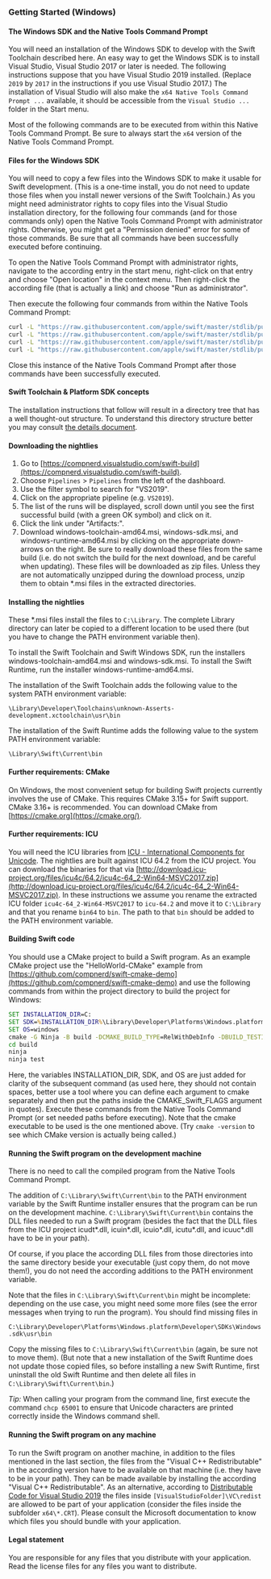 ### Getting Started (Windows)

#### The Windows SDK and the Native Tools Command Prompt

You will need an installation of the Windows SDK to develop with the Swift Toolchain described here. An easy way to get the Windows SDK is to install Visual Studio, Visual Studio 2017 or later is needed. The following instructions suppose that you have Visual Studio 2019 installed. (Replace `2019` by `2017` in the instructions if you use Visual Studio 2017.) The installation of Visual Studio will also make the `x64 Native Tools Command Prompt ...` available, it should be accessible from the `Visual Studio ...` folder in the Start menu.

Most of the following commands are to be executed from within this Native Tools Command Prompt. Be sure to always start the `x64` version of the Native Tools Command Prompt.

#### Files for the Windows SDK

You will need to copy a few files into the Windows SDK to make it usable for Swift development. (This is a one-time install, you do not need to update those files when you install newer versions of the Swift Toolchain.) As you might need administrator rights to copy files into the Visual Studio installation directory, for the following four commands (and for those commands only) open the Native Tools Command Prompt with administrator rights. Otherwise, you might get a "Permission denied" error for some of those commands. Be sure that all commands have been successfully executed before continuing.

To open the Native Tools Command Prompt with administrator rights, navigate to the according entry in the start menu, right-click on that entry and choose "Open location" in the context menu. Then right-click the according file (that is actually a link) and choose "Run as administrator".

Then execute the following four commands from within the Native Tools Command Prompt:

```cmd
curl -L "https://raw.githubusercontent.com/apple/swift/master/stdlib/public/Platform/ucrt.modulemap" -o "%UniversalCRTSdkDir%\Include\%UCRTVersion%\ucrt\module.modulemap"
curl -L "https://raw.githubusercontent.com/apple/swift/master/stdlib/public/Platform/visualc.modulemap" -o "%VCToolsInstallDir%\include\module.modulemap"
curl -L "https://raw.githubusercontent.com/apple/swift/master/stdlib/public/Platform/visualc.apinotes" -o "%VCToolsInstallDir%\include\visualc.apinotes"
curl -L "https://raw.githubusercontent.com/apple/swift/master/stdlib/public/Platform/winsdk.modulemap" -o "%UniversalCRTSdkDir%\Include\%UCRTVersion%\um\module.modulemap"
```

Close this instance of the Native Tools Command Prompt after those commands have been successfully executed.

#### Swift Toolchain & Platform SDK concepts

The installation instructions that follow will result in a directory tree that has a well thought-out structure. To understand this directory structure better you may consult [the details document](details.md).

#### Downloading the nightlies

1. Go to [https://compnerd.visualstudio.com/swift-build](https://compnerd.visualstudio.com/swift-build).
2. Choose `Pipelines` > `Pipelines` from the left of the dashboard.
3. Use the filter symbol to search for "VS2019".
4. Click on the appropriate pipeline (e.g. `VS2019`).
5. The list of the runs will be displayed, scroll down until you see the first successful build (with a green OK symbol) and click on it.
6. Click the link under "Artifacts:".
7. Download windows-toolchain-amd64.msi, windows-sdk.msi, and windows-runtime-amd64.msi by clicking on the appropriate down-arrows on the right. Be sure to really download these files from the same build (i.e. do not switch the build for the next download, and be careful when updating). These files will be downloaded as zip files. Unless they are not automatically unzipped during the download process, unzip them to obtain \*.msi files in the extracted directories.

#### Installing the nightlies

These \*.msi files install the files to `C:\Library`. The complete Library directory can later be copied to a different location to be used there (but you have to change the PATH environment variable then).

To install the Swift Toolchain and Swift Windows SDK, run the installers windows-toolchain-amd64.msi and windows-sdk.msi. To install the Swift Runtime, run the installer windows-runtime-amd64.msi.

The installation of the Swift Toolchain adds the following value to the system PATH environment variable:

`\Library\Developer\Toolchains\unknown-Asserts-development.xctoolchain\usr\bin`

The installation of the Swift Runtime adds the following value to the system PATH environment variable:

`\Library\Swift\Current\bin`

#### Further requirements: CMake

On Windows, the most convenient setup for building Swift projects currently involves the use of CMake. This requires CMake 3.15+ for Swift support. CMake 3.16+ is recommended. You can download CMake from [https://cmake.org](https://cmake.org/).

#### Further requirements: ICU

You will need the ICU libraries from [ICU - International Components for Unicode](http://site.icu-project.org/). The nightlies are built against ICU 64.2 from the ICU project. You can download the binaries for that via [http://download.icu-project.org/files/icu4c/64.2/icu4c-64_2-Win64-MSVC2017.zip](http://download.icu-project.org/files/icu4c/64.2/icu4c-64_2-Win64-MSVC2017.zip). In these instructions we assume you rename the extracted ICU folder `icu4c-64_2-Win64-MSVC2017` to `icu-64.2` and move it to `C:\Library` and that you rename `bin64` to `bin`. The path to that `bin` should be added to the PATH environment variable.

#### Building Swift code

You should use a CMake project to build a Swift program. As an example CMake project use the "HelloWorld-CMake" example from [https://github.com/compnerd/swift-cmake-demo](https://github.com/compnerd/swift-cmake-demo) and use the following commands from within the project directory to build the project for Windows:

```cmd
SET INSTALLATION_DIR=C:
SET SDK=%INSTALLATION_DIR%\Library\Developer\Platforms\Windows.platform\Developer\SDKs\Windows.sdk
SET OS=windows
cmake -G Ninja -B build -DCMAKE_BUILD_TYPE=RelWithDebInfo -DBUILD_TESTING=YES -D CMAKE_Swift_FLAGS="-sdk %SDK% -I %SDK%/usr/lib/swift -L %SDK%/usr/lib/swift/%OS%"
cd build
ninja
ninja test
```

Here, the variables INSTALLATION_DIR, SDK, and OS are just added for clarity of the subsequent command (as used here, they should not contain spaces, better use a tool where you can define each argument to cmake separately and then put the paths inside the CMAKE_Swift_FLAGS argument in quotes). Execute these commands from the Native Tools Command Prompt (or set needed paths before executing). Note that the cmake executable to be used is the one mentioned above. (Try `cmake -version` to see which CMake version is actually being called.)

#### Running the Swift program on the development machine

There is no need to call the compiled program from the Native Tools Command Prompt.

The addition of `C:\Library\Swift\Current\bin` to the PATH environment variable by the Swift Runtime installer ensures that the program can be run on the development machine. `C:\Library\Swift\Current\bin` contains the DLL files needed to run a Swift program (besides the fact that the DLL files from the ICU project icudt\*.dll, icuin\*.dll, icuio\*.dll, icutu\*.dll, and icuuc\*.dll have to be in your path).

Of course, if you place the according DLL files from those directories into the same directory beside your executable (just copy them, do not move them!), you do not need the according additions to the PATH environment variable.

Note that the files in `C:\Library\Swift\Current\bin` might be incomplete: depending on the use case, you might need some more files (see the error messages when trying to run the program). You should find missing files in

`C:\Library\Developer\Platforms\Windows.platform\Developer\SDKs\Windows.sdk\usr\bin`

Copy the missing files to `C:\Library\Swift\Current\bin` (again, be sure not to move them). (But note that a new installation of the Swift Runtime does not update those copied files, so before installing a new Swift Runtime, first uninstall the old Swift Runtime and then delete all files in `C:\Library\Swift\Current\bin`.)

_Tip:_ When calling your program from the command line, first execute the command `chcp 65001` to ensure that Unicode characters are printed correctly inside the Windows command shell.

#### Running the Swift program on any machine

To run the Swift program on another machine, in addition to the files mentioned in the last section, the files from the "Visual C++ Redistributable" in the according version have to be available on that machine (i.e. they have to be in your path). They can be made available by installing the according "Visual C++ Redistributable". As an alternative, according to [Distributable Code for Visual Studio 2019](https://docs.microsoft.com/en-us/visualstudio/releases/2019/redistribution) the files inside `[VisualStudioFolder]\VC\redist` are allowed to be part of your application (consider the files inside the subfolder `x64\*.CRT`). Please consult the Microsoft documentation to know which files you should bundle with your application.

#### Legal statement

You are responsible for any files that you distribute with your application. Read the license files for any files you want to distribute.
